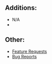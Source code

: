 ## Additions:
* N/A
*
## Other:
* [Feature Requests](https://github.com/Crazy-Crew/CrazyEnvoys/issues)
* [Bug Reports](https://github.com/Crazy-Crew/CrazyEnvoys/issues)